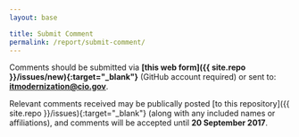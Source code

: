 ```yaml
---
layout: base

title: Submit Comment
permalink: /report/submit-comment/
---
```


Comments should be submitted via **[this web form]({{ site.repo }}/issues/new){:target="_blank"}** (GitHub account required) or sent to: **[itmodernization@cio.gov](mailto:itmodernization@cio.gov)**.

Relevant comments received may be publically posted [to this repository]({{ site.repo }}/issues){:target="_blank"} (along with any included names or affiliations), and comments will be accepted until **20 September 2017**.

[1]: https://www.whitehouse.gov/the-press-office/2017/05/11/presidential-executive-order-strengthening-cybersecurity-federal
